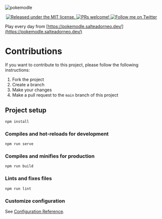 ![pokemodle](src/assets/logo.png)

<p align="center">
  <a href="./LICENSE.md">
    <img alt="Released under the MIT license." src="https://img.shields.io/badge/license-MIT-blue.svg"  />
  </a>
  <a href="../../issues">
    <img alt="PRs welcome!" src="https://img.shields.io/badge/PRs-welcome-brightgreen.svg?style=flat"  />
  </a>
  <a href="https://twitter.com/salteadorneodev">
    <img alt="Follow me on Twitter" src="https://img.shields.io/twitter/follow/salteadorneodev.svg?label=follow+@salteadorneodev&style=social&logo=twitter"/>
  </a>
</p>

Play every day from [https://pokemodle.salteadorneo.dev/](https://pokemodle.salteadorneo.dev/)

# Contributions

If you want to contribute to this project, please follow the following instructions:

1. Fork the project
2. Create a branch
3. Make your changes
4. Make a pull request to the `main` branch of this project

## Project setup
```
npm install
```

### Compiles and hot-reloads for development
```
npm run serve
```

### Compiles and minifies for production
```
npm run build
```

### Lints and fixes files
```
npm run lint
```

### Customize configuration
See [Configuration Reference](https://cli.vuejs.org/config/).
